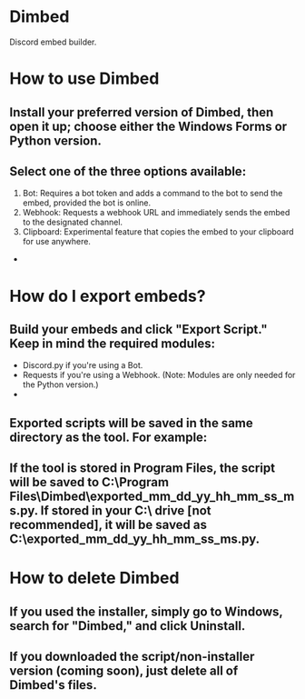 # Dimbed
Discord embed builder.


# How to use Dimbed

Install your preferred version of Dimbed, then open it up; choose either the Windows Forms or Python version. 
-
Select one of the three options available:
-
1. Bot: Requires a bot token and adds a command to the bot to send the embed, provided the bot is online.
2. Webhook: Requests a webhook URL and immediately sends the embed to the designated channel.
3. Clipboard: Experimental feature that copies the embed to your clipboard for use anywhere.
-
# How do I export embeds?
Build your embeds and click "Export Script." Keep in mind the required modules:
-
- Discord.py if you're using a Bot.
- Requests if you're using a Webhook.
(Note: Modules are only needed for the Python version.)
-
Exported scripts will be saved in the same directory as the tool. For example:
-
If the tool is stored in Program Files, the script will be saved to C:\Program Files\Dimbed\exported_mm_dd_yy_hh_mm_ss_ms.py.
If stored in your C:\ drive [not recommended], it will be saved as C:\exported_mm_dd_yy_hh_mm_ss_ms.py.
-

# How to delete Dimbed

If you used the installer, simply go to Windows, search for "Dimbed," and click Uninstall.
-

If you downloaded the script/non-installer version (coming soon), just delete all of Dimbed's files.
----------------------------------------------------------------------------------------------------------------
